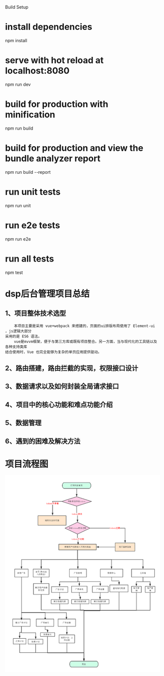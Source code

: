 Build Setup
# install dependencies
npm install

# serve with hot reload at localhost:8080
npm run dev

# build for production with minification
npm run build

# build for production and view the bundle analyzer report
npm run build --report

# run unit tests
npm run unit

# run e2e tests
npm run e2e

# run all tests
npm test


# dsp后台管理项目总结

## 1、项目整体技术选型

        本项目主要是采用 vue+webpack 来搭建的，页面的ui排版布局使用了 Element-ui ，js逻辑大部分    
    采用的是 ES6 语法。
        vue是mvvm框架，便于与第三方库或既有项目整合。另一方面，当与现代化的工具链以及各种支持类库  
    结合使用时，Vue 也完全能够为复杂的单页应用提供驱动。

## 2、路由搭建，路由拦截的实现，权限接口设计

## 3、数据请求以及如何封装全局请求接口

## 4、项目中的核心功能和难点功能介绍

## 5、数据管理

## 6、遇到的困难及解决方法



# 项目流程图

![avatar](/static/project.png)